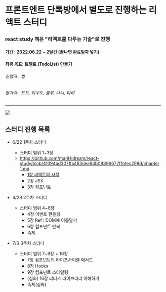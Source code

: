 # 프론트엔트 단톡방에서 별도로 진행하는 리액트 스터디
### react study 책은 "리액트를 다루는 기술"로 진행
#### 기간 : 2022.06.22 ~ 2달간 (끝나면 완료일자 넣기)
#### 최종 목표: 트렐로 (TodoList) 만들기

###### 진행자 : 썰
###### 참가자 : 포트, 야무토, 룰루, 나니, 마리 

***

<img src="https://s3.us-west-2.amazonaws.com/secure.notion-static.com/ce924df0-8e1c-4e6b-bf02-947bbbc2c49e/Untitled.png?X-Amz-Algorithm=AWS4-HMAC-SHA256&X-Amz-Content-Sha256=UNSIGNED-PAYLOAD&X-Amz-Credential=AKIAT73L2G45EIPT3X45%2F20220703%2Fus-west-2%2Fs3%2Faws4_request&X-Amz-Date=20220703T005438Z&X-Amz-Expires=86400&X-Amz-Signature=dbdb9534810a5c9d560b680be49e93ed3d55e1ea73d37aada12c2ec3842f83b9&X-Amz-SignedHeaders=host&response-content-disposition=filename%20%3D%22Untitled.png%22&x-id=GetObject"></img>

## 스터디 진행 목록

* 6/22 1주차 스터디
  * 스터디 범위 1~3장
  * https://github.com/mariHidream/react-study/blob/41094ad307ffa483dea64b08896677f1bfec298d/chapter1.md
    * [1장 리액트의 시작](/chapter01.md)
    * 2장 JSX
    * 3장 컴포넌트
  
* 6/29 2주차 스터디
  * 스터디 범위 4~6장
    * 4장 이벤트 핸들링
    * 5장 Ref : DOM에 이름달기
    * 6장 컴포넌트 반복
    * 숙제
    
* 7/6 3주차 스터디
  * 스터디 범위 7~9장 + 16장
    * 7장 컴포넌트의 라이프사이클 메서드
    * 8장 Hooks
    * 9장 컴포넌트 스타일링
    * (심화) 16장 리더스 라이브러리 이해하기
    * 숙제(심화)
